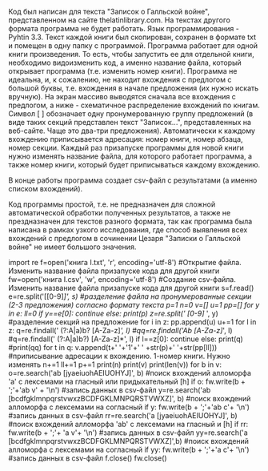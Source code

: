 Код был написан для текста "Записок о Галльской войне", представленном на сайте thelatinlibrary.com. На текстах другого формата программа не будет работать. Язык программирования - Pyhtin 3.3.
Текст каждой книги был скопирован, сохранен в формате txt и помещен в одну папку с программой.
Программа работает для одной книги произведения. То есть, чтобы запустить ее для отдельной книги, необходимо видоизменить код, а именно название файла, который открывает программа (т.е. изменить номер книги).
Программа не идеальна, и, к сожалению, не находит вхождения с предлогом с большой буквы, т.е. вхождения в начале предложения (их нужно искать вручную). 
На экран массиво выводятся сначала все вхождения с предлогом, а ниже - схематичное распределение вхождений по книгам. Символ [ ] обозначает одну пронумерованную группу предложений (в виде таких секций представлен текст "Записок...", представленных на веб-сайте. Чаще это два-три предложения).
Автоматически к каждому вхождению приписывается адресация: номер книги, номер абзаца, номер секции. Каждый раз призапуске программы для новой книги нужно изменять название файла, для которого работает программа, а также номер книги, который будет приписываться каждому вхождению.

В конце работы программа создает csv-файл с результатами (а именно списком вхождений). 

Код программы простой, т.е. не предназначен для сложной автоматической обработки полученных результатов, а также не прездназначен для текстов разного формата, так как программа была написана в рамках узкого исследования, где способ выявления всех вхождений с предлогом в сочинении Цезаря "Записки о Галльской войне" не имеет большого значения.





import re
f=open('книга I.txt', 'r', encoding='utf-8')    #Открытие файла. Изменить название файла призапуске кода для другой книги
fw=open('книга I.csv', 'w', encoding='utf-8')   #Создание csv-файла. Изменить название файла призапуске кода для другой книги
s=f.read()  
e=re.split('\[[0-9]*\]', s)              #разделение файла на пронумерованные секции (2-3 предложения) согласно формату текста
p=1
n=0
v=[]
u=1
pp=[]
for y in e:
    ll=0
    if y==e[0]:
        continue
    else:
        print(p)
        z=re.split(' [0-9]* ', y)     #разделение секций на предложение
        for i in z:
            pp.append(u)
            u+=1
        for l in z:
            q=re.findall(' (?:A|a)b? [A-Za-z]*', l)
            #qq=re.findall('Ab [A-Za-z]*', l)
            #q=re.findall(' (?:A|a)b?) [A-Za-z]*', l)
            if l==z[0]:
                continue
            else:
                print(q)
                #print(qq)
                for t in q:
                    v.append(t+' '+'1'+' ' +str(p)+' '+str(pp[ll])) #приписывание адресации к вхождению. 1-номер книги. Нужно изменять
                    n+=1
            ll+=1
        p+=1
print(n)
print(v)
print(len(v))
for b in v:
        o=re.search('ab [jyaeiuohAEIUOHYJ]', b)   #поиск вхождений алломорфа 'а' с лексемами на гласный или придыхательный [h]
        if o:
            fw.write(b + ';'+'ab v' + '\n')          #запись данных в csv-файл
        y=re.search('ab [bcdfgklmnpqrstvwxzBCDFGKLMNPQRSTVWXZ]', b)        #поиск вхождений алломорфа с лексемами на согласный 
        if y:
            fw.write(b + ';'+'ab c'+ '\n')          #запись данных в csv-файл
        rr=re.search('a [jyaeiuohAEIUOHYJ]', b)             #поиск вхождений алломорфа 'ab' с лексемами на гласный и [h]
        if rr:
            fw.write(b + ';'+ 'a v'+ '\n')          #запись данных в csv-файл
        yy=re.search('a [bcdfgklmnpqrstvwxzBCDFGKLMNPQRSTVWXZ]',b)  #поиск вхождений алломорфа с лексемами на согласный
        if yy:
            fw.write(b + ';'+'a c'+ '\n')             #запись данных в csv-файл
f.close()
fw.close()

